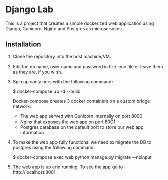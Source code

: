 # Django Lab

This is a project that creates a simple dockerized web application using Django, Gunicorn, Nginx and Postgres as microservices.

## Installation

1. Clone the repository into the host machine/VM.

2. Edit the db name, user name and password in the .env file or leave them as they are, if you wish.

3. Spin up containers with the following command:

    $ docker-compose up -d --build

    Docker-compose creates 3 docker containers on a custom bridge network:
    - The web app served with Gunicorn internally on port 8000
    - Nginx that exposes the web app on port 8001
    - Postgres database on the default port to store our web app information

3. To make the web app fully functional we need to migrate the DB to postgres using the following command:

    $ docker-compose exec web python manage.py migrate --noinput

4. The web app is up and running. To see the app go to http://localhost:8001